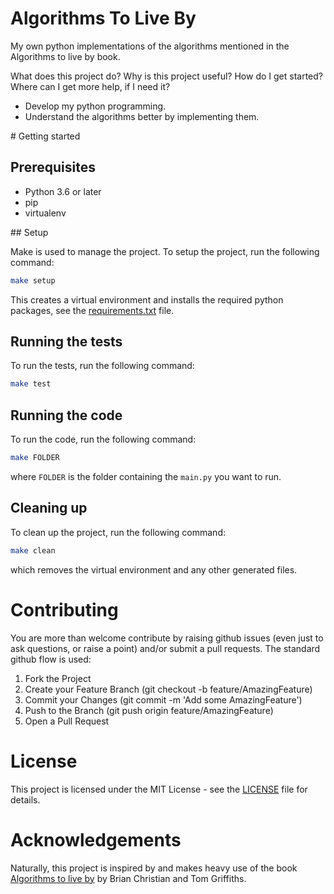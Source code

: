# Algorithms To Live By

My own python implementations of the algorithms mentioned in the Algorithms to live by book.

What does this project do?
Why is this project useful?
How do I get started?
Where can I get more help, if I need it?

- Develop my python programming.
- Understand the algorithms better by implementing them.

# Getting started

## Prerequisites

- Python 3.6 or later
- pip
- virtualenv

## Setup

Make is used to manage the project. To setup the project, run the following command:

```bash
make setup
```
This creates a virtual environment and installs the required python packages, see the [requirements.txt](requirements.txt) file.

## Running the tests

To run the tests, run the following command:

```bash
make test
```

## Running the code

To run the code, run the following command:

```bash
make FOLDER
```
where `FOLDER` is the folder containing the `main.py` you want to run.

## Cleaning up

To clean up the project, run the following command:

```bash
make clean
```
which removes the virtual environment and any other generated files.

# Contributing

You are more than welcome contribute by raising github issues (even just to ask questions, or raise a point) and/or submit a pull requests.
The standard github flow is used:
1. Fork the Project
2. Create your Feature Branch (git checkout -b feature/AmazingFeature)
3. Commit your Changes (git commit -m 'Add some AmazingFeature')
4. Push to the Branch (git push origin feature/AmazingFeature)
5. Open a Pull Request

# License

This project is licensed under the MIT License - see the [LICENSE](LICENSE) file for details.

# Acknowledgements

Naturally, this project is inspired by and makes heavy use of the book [Algorithms to live by](https://algorithmstoliveby.com/) by Brian Christian and Tom Griffiths.
